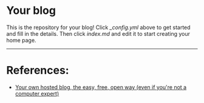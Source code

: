 # Your blog

This is the repository for your blog! Click *_config.yml* above to get started and fill in the details. Then click *index.md* and edit it to start creating your home page.

-----

# References:
- [Your own hosted blog, the easy, free, open way (even if you're not a computer expert)](https://www.fast.ai/2020/01/16/fast_template/)
